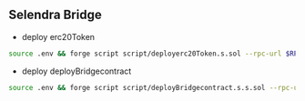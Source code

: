 ## Selendra Bridge

- deploy erc20Token
```sh
source .env && forge script script/deployerc20Token.s.sol --rpc-url $RPC_URL --broadcast --private-key $PRIVATE_KEY
```

- deploy deployBridgecontract
```sh
source .env && forge script script/deployBridgecontract.s.s.sol --rpc-url $RPC_URL --broadcast --private-key $PRIVATE_KEY
```
